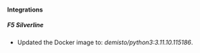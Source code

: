 
#### Integrations

##### F5 Silverline
- Updated the Docker image to: *demisto/python3:3.11.10.115186*.




